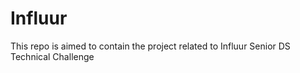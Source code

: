 # Influur
This repo is aimed to contain the project related to Influur Senior DS Technical Challenge
